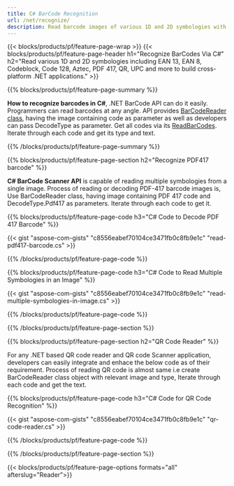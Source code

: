 ```yaml
---
title: C# BarCode Recognition
url: /net/recognize/
description: Read barcode images of various 1D and 2D symbologies with few lines of C# code via .NET library
---
```


{{< blocks/products/pf/feature-page-wrap >}}
{{< blocks/products/pf/feature-page-header h1="Recognize BarCodes Via C#" h2="Read various 1D and 2D symbologies including  EAN 13, EAN 8, Codeblock, Code 128, Aztec, PDF 417, QR, UPC and more to build cross-platform .NET applications." >}}

{{% blocks/products/pf/feature-page-summary %}}

**How to recognize barcodes in C#**, .NET BarCode API can do it easily. Programmers can read barcodes at any angle. API provides [BarCodeReader class](https://apireference.aspose.com/barcode/net/aspose.barcode.recognition/barcodegenerator), having the image containing code as parameter as well as developers can pass DecodeType as parameter. Get all codes via its [ReadBarCodes](https://apireference.aspose.com/barcode/net/aspose.barcode.barcoderecognition/barcodereader/methods/readbarcodes). Iterate through each code and get its type and text.  

{{% /blocks/products/pf/feature-page-summary  %}}

{{% blocks/products/pf/feature-page-section  h2="Recognize PDF417 barcode" %}}

**C# BarCode Scanner API** is capable of reading multiple symbologies from a single image. Process of reading or decoding PDF-417 barcode images is, Use BarCodeReader class, having image containing PDF 417 code and DecodeType.Pdf417 as parameters. Iterate through each code to get it.

{{% blocks/products/pf/feature-page-code h3="C# Code to Decode PDF 417 Barcode" %}}

{{< gist "aspose-com-gists" "c8556eabef70104ce3471fb0c8fb9e1c" "read-pdf417-barcode.cs" >}}

{{% /blocks/products/pf/feature-page-code  %}}

{{% blocks/products/pf/feature-page-code h3="C# Code to Read Multiple Symbologies in an Image" %}}

{{< gist "aspose-com-gists" "c8556eabef70104ce3471fb0c8fb9e1c" "read-multiple-symbologies-in-image.cs" >}}

{{% /blocks/products/pf/feature-page-code  %}}

{{% /blocks/products/pf/feature-page-section %}}

{{% blocks/products/pf/feature-page-section  h2="QR Code Reader" %}}

For any .NET based QR code reader and QR code Scanner application, developers can easily integrate and enhace the below code as of their requirement. Process of reading QR code is almost same i.e create BarCodeReader class object with relevant image and type, Iterate through each code and get the text.

{{% blocks/products/pf/feature-page-code h3="C# Code for QR Code Recognition" %}}

{{< gist "aspose-com-gists" "c8556eabef70104ce3471fb0c8fb9e1c" "qr-code-reader.cs" >}}

{{% /blocks/products/pf/feature-page-code  %}}

{{% /blocks/products/pf/feature-page-section %}}

{{< blocks/products/pf/feature-page-options formats="all" afterslug="Reader">}}